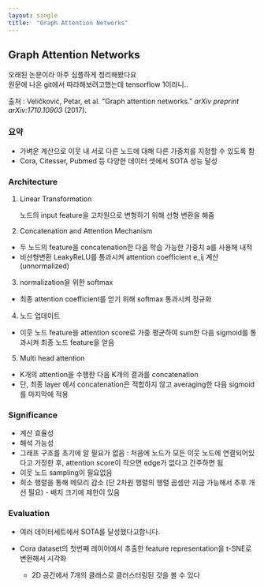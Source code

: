 ```yaml
---
layout: single
title:  "Graph Attention Networks"
---
```




## Graph Attention Networks

오래된 논문이라 아주 심플하게 정리해봤다요 <br/>원문에 나온 git에서 따라해보려고했는데 tensorflow 1이라니.. 

출처 : Veličković, Petar, et al. "Graph attention networks." *arXiv preprint arXiv:1710.10903* (2017).



### 요약<br/>

* 가벼운 계산으로 이웃 내 서로 다른 노드에 대해 다른 가중치를 지정할 수 있도록 함
* Cora, Citesser, Pubmed 등 다양한 데이터 셋에서 SOTA 성능 달성



### Architecture

1. Linear Transformation <br/>

   노드의 input feature을 고차원으로 변형하기 위해 선형 변환을 해줌

2. Concatenation and Attention Mechanism

* 두 노드의 feature을 concatenation한 다음 학습 가능한 가중치 a를 사용해 내적
* 비선형변환 LeakyReLU를 통과시켜 attention coefficient e_ij 계산 (unnormalized)

3. normalization을 위한 softmax

* 최종 attention coefficient를 얻기 위해 softmax 통과시켜 정규화

4. 노드 업데이트

* 이웃 노드 feature을 attention score로 가중 평균하여 sum한 다음 sigmoid를 통과시켜 최종 노드 feature을 얻음

5. Multi head attention

* K개의 attention을 수행한 다음 K개의 결과를 concatenation
* 단, 최종 layer 에서 concatenation은 적합하지 않고 averaging한 다음 sigmoid를 마지막에 적용



### Significance

* 계산 효율성
* 해석 가능성
* 그래프 구조를 초기에 알 필요가 없음 : 처음에 노드가 모든 이웃 노드에 연결되어있다고 가정한 후, attention score이 작으면 edge가 없다고 간주하면 됨
* 이웃 노드 sampling이 필요없음
* 희소 행렬을 통해 메모리 감소 (단 2차원 행렬의 행렬 곱셈만 지금 가능해서 추후 개선 필요) - 배치 크기에 제한이 있음



### Evaluation

* 여러 데이터세트에서 SOTA를 달성했다고합니다.

* Cora dataset의 첫번째 레이어에서 추출한 feature representation을 t-SNE로 변환해서 시각화
  - 2D 공간에서 7개의 클래스로 클러스터링된 것을 볼 수 있다

